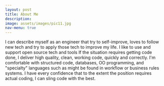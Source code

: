 ```yaml
---
layout: post
title: About Me
description: 
image: assets/images/pic11.jpg
nav-menu: true
---
```


I can describe myself as an engineer that try to self-improve, loves to follow new tech and try to apply those tech to improve my life. I like to use and support open source tech and tools If the situation requires getting code done, I deliver high quality, clean, working code, quickly and correctly. I'm comfortable with structured code, databases, OO programming, and "specialty" languages such as might be found in workflow or business rules systems. I have every confidence that to the extent the position requires actual coding, I can sling code with the best. 
